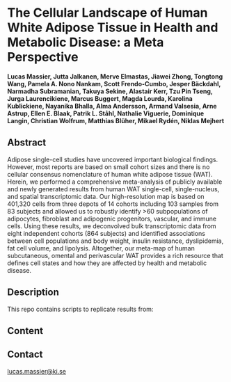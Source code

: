 # The Cellular Landscape of Human White Adipose Tissue in Health and Metabolic Disease: a Meta Perspective
**Lucas Massier, Jutta Jalkanen, Merve Elmastas, Jiawei Zhong, Tongtong Wang, Pamela A. Nono Nankam, Scott Frendo-Cumbo, Jesper Bäckdahl, Narmadha Subramanian, Takuya Sekine, Alastair Kerr, Tzu Pin Tseng, Jurga Laurencikiene, Marcus Buggert, Magda Lourda, Karolina Kublickiene, Nayanika Bhalla, Alma Andersson, Armand Valsesia, Arne Astrup, Ellen E. Blaak, Patrik L. Ståhl, Nathalie Viguerie, Dominique Langin, Christian Wolfrum, Matthias Blüher, Mikael Rydén, Niklas Mejhert**

## Abstract
Adipose single-cell studies have uncovered important biological findings. However, most reports are based on small cohort sizes and there is no cellular consensus nomenclature of human white adipose tissue (WAT). Herein, we performed a comprehensive meta-analysis of publicly available and newly generated results from human WAT single-cell, single-nucleus, and spatial transcriptomic data. Our high-resolution map is based on 401,320  cells from three depots of 14  cohorts including 103 samples from 83 subjects and allowed us to robustly identify >60 subpopulations of adipocytes, fibroblast and adipogenic progenitors, vascular, and immune cells. Using these results, we deconvolved bulk transcriptomic data from eight independent cohorts (864 subjects) and identified associations between cell populations and body weight, insulin resistance, dyslipidemia, fat cell volume, and lipolysis. Altogether, our meta-map of human subcutaneous, omental and perivascular WAT provides a rich resource that defines cell states and how they are affected by health and metabolic disease. 

## Description
This repo contains scripts to replicate results from:

## Content

## Contact
lucas.massier@ki.se
